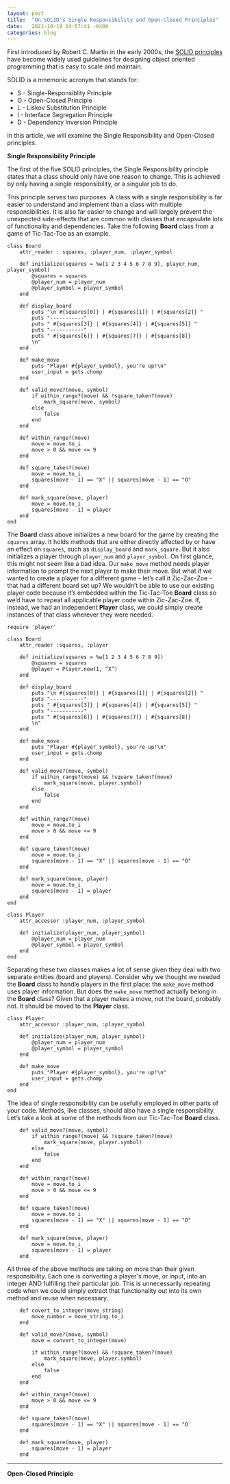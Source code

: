 ```yaml
---
layout: post
title:  "On SOLID's Single Responsibility and Open-Closed Principles"
date:   2021-10-19 14:57:41 -0400
categories: blog
---
```


First introduced by Robert C. Martin in the early 2000s, the [SOLID principles](https://en.wikipedia.org/wiki/SOLID) have become widely used guidelines for designing object oriented programming that is easy to scale and maintain. 

SOLID is a mnemonic acronym that stands for: 

- S - Single-Responsiblity Principle
- O - Open-Closed Principle
- L - Liskov Substitution Principle
- I - Interface Segregation Principle
- D - Dependency Inversion Principle

In this article, we will examine the Single Responsibility and Open-Closed principles.

**Single Responsibility Principle**

The first of the five SOLID principles, the Single Responsibility principle states that a class should only have one reason to change. This is achieved by only having a single responsibility, or a singular job to do. 

This principle serves two purposes. A class with a single responsibility is far easier to understand and implement than a class with multiple responsibilities. It is also far easier to change and will largely prevent the unexpected side-effects that are common with classes that encapsulate lots of functionality and dependencies. Take the following **Board** class from a game of Tic-Tac-Toe as an example. 

```
class Board
    attr_reader : squares, :player_num, :player_symbol
    
    def initialize(squares = %w[1 2 3 4 5 6 7 8 9], player_num, player_symbol)
        @squares = squares
	    @player_num = player_num
        @player_symbol = player_symbol
    end
    
    def display_board
        puts "\n #{squares[0]} | #{squares[1]} | #{squares[2]} "
        puts "-----------"
        puts " #{squares[3]} | #{squares[4]} | #{squares[5]} "
        puts "-----------"
        puts " #{squares[6]} | #{squares[7]} | #{squares[8]}
        \n"
    end

    def make_move
        puts "Player #{player_symbol}, you're up!\n"
        user_input = gets.chomp
    end

    def valid_move?(move, symbol)
        if within_range?(move) && !square_taken?(move)
            mark_square(move, symbol)
        else
            false
        end
    end

    def within_range?(move)
        move = move.to_i
        move > 0 && move <= 9
    end

    def square_taken?(move)
        move = move.to_i
        squares[move - 1] == "X" || squares[move - 1] == "O"
    end

    def mark_square(move, player)
        move = move.to_i
        squares[move - 1] = player
    end
end
```

The **Board** class above initializes a new board for the game by creating the `squares` array. It holds methods that are either directly affected by or have an effect on `squares`, such as `display_board` and `mark_square`. But it also initializes a player through `player_num` and `player_symbol`. On first glance, this might not seem like a bad idea. Our `make_move` method needs player information to prompt the next player to make their move. But what if we wanted to create a player for a different game - let’s call it Zic-Zac-Zoe - that had a different board set up? We wouldn’t be able to use our existing player code because it’s embedded within the Tic-Tac-Toe **Board** class so we’d have to repeat all applicable player code within Zic-Zac-Zoe. If, instead, we had an independent **Player** class, we could simply create instances of that class wherever they were needed.

```
require 'player'

class Board
    attr_reader :squares, :player
    
    def initialize(squares = %w[1 2 3 4 5 6 7 8 9])
        @squares = squares
        @player = Player.new(1, “X”)
    end
    
    def display_board
        puts "\n #{squares[0]} | #{squares[1]} | #{squares[2]} "
        puts "-----------"
        puts " #{squares[3]} | #{squares[4]} | #{squares[5]} "
        puts "-----------"
        puts " #{squares[6]} | #{squares[7]} | #{squares[8]}
        \n"
    end

    def make_move
        puts "Player #{player_symbol}, you're up!\n"
        user_input = gets.chomp
    end

    def valid_move?(move, symbol)
        if within_range?(move) && !square_taken?(move)
            mark_square(move, player.symbol)
        else
            false
        end
    end

    def within_range?(move)
        move = move.to_i
        move > 0 && move <= 9
    end

    def square_taken?(move)
        move = move.to_i
        squares[move - 1] == "X" || squares[move - 1] == "O"
    end

    def mark_square(move, player)
        move = move.to_i
        squares[move - 1] = player
    end
end
```

```
class Player
    attr_accessor :player_num, :player_symbol
    
    def initialize(player_num, player_symbol)
        @player_num = player_num
        @player_symbol = player_symbol
    end
end
```

Separating these two classes makes a lot of sense given they deal with two separate entities (board and players). Consider why we thought we needed the **Board** class to handle players in the first place: the `make_move` method uses player information. But does the `make_move` method actually belong in the **Board** class? Given that a player makes a move, not the board, probably not. It should be moved to the **Player** class.

```
class Player
    attr_accessor :player_num, :player_symbol
    
    def initialize(player_num, player_symbol)
        @player_num = player_num
        @player_symbol = player_symbol
    end

    def make_move
        puts "Player #{player_symbol}, you're up!\n"
        user_input = gets.chomp
    end
end
```
The idea of single responsibility can be usefully employed in other parts of your code. Methods, like classes, should also have a single responsibility.  Let’s take a look at some of the methods from our  Tic-Tac-Toe **Board** class. 

```
    def valid_move?(move, symbol)
        if within_range?(move) && !square_taken?(move)
            mark_square(move, player.symbol)
        else
            false
        end
    end

    def within_range?(move)
        move = move.to_i
        move > 0 && move <= 9
    end

    def square_taken?(move)
        move = move.to_i
        squares[move - 1] == "X" || squares[move - 1] == "O"
    end

    def mark_square(move, player)
        move = move.to_i
        squares[move - 1] = player
    end
```

All three of the above methods are taking on more than their given responsibility. Each one is converting a player's move, or input, into an integer AND fulfilling their particular job. This is unnecessarily repeating code when we could simply extract that functionality out into its own method and reuse when necessary. 

```
    def covert_to_integer(move_string)
        move_number = move_string.to_i
    end

    def valid_move?(move, symbol)
        move = convert_to_integer(move)
    
        if within_range?(move) && !square_taken?(move)
            mark_square(move, player.symbol)
        else
            false
        end
    end

    def within_range?(move)
        move > 0 && move <= 9
    end

    def square_taken?(move)
        squares[move - 1] == "X" || squares[move - 1] == "O
    end

    def mark_square(move, player)
        squares[move - 1] = player
    end
```
***

**Open-Closed Principle**
